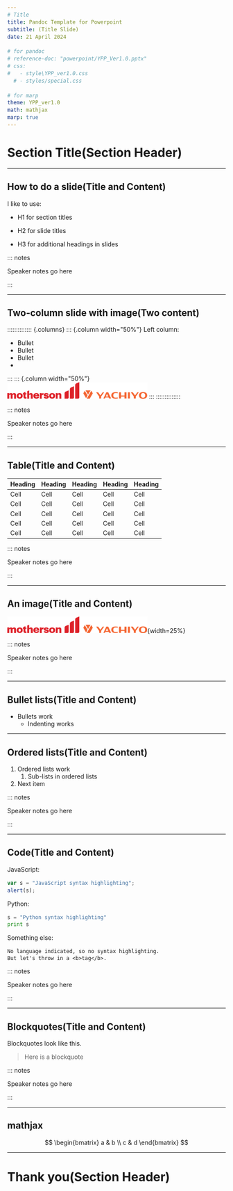 ```yaml
---
# Title 
title: Pandoc Template for Powerpoint
subtitle: (Title Slide)
date: 21 April 2024

# for pandoc
# reference-doc: "powerpoint/YPP_Ver1.0.pptx"
# css:
#   - style\YPP_ver1.0.css
  # - styles/special.css

# for marp
theme: YPP_ver1.0
math: mathjax
marp: true
---
```




<!-- _class: title -->
# Section Title(Section Header)

---

## How to do a slide(Title and Content)

I like to use:

* H1 for section titles
- H2 for slide titles
+ H3 for additional headings in slides

::: notes

Speaker notes go here

:::

---

## Two-column slide with image(Two content)


:::::::::::::: {.columns}
::: {.column width="50%"}
Left column:

- Bullet
- Bullet
- Bullet
- 
:::
::: {.column width="50%"}
![](img\Logo_01.png)
:::
::::::::::::::

::: notes

Speaker notes go here

:::

---

## Table(Title and Content)

| Heading | Heading | Heading | Heading | Heading |
| --- | --- | --- | --- | --- |
| Cell | Cell | Cell | Cell | Cell |
| Cell | Cell | Cell | Cell | Cell |
| Cell | Cell | Cell | Cell | Cell |
| Cell | Cell | Cell | Cell | Cell |
| Cell | Cell | Cell | Cell | Cell |

::: notes

Speaker notes go here

:::

---

## An image(Title and Content)

![Alt text looks like this](./img/Logo_01.png){width=25%}

::: notes

Speaker notes go here

:::

---

## Bullet lists(Title and Content)

- Bullets work
  -  Indenting works

---

## Ordered lists(Title and Content)

1. Ordered lists work
   1. Sub-lists in ordered lists 
1. Next item

::: notes

Speaker notes go here

:::

---

## Code(Title and Content)

JavaScript:

```javascript
var s = "JavaScript syntax highlighting";
alert(s);
```
 
Python:

```python
s = "Python syntax highlighting"
print s
```

Something else:
 
```
No language indicated, so no syntax highlighting. 
But let's throw in a <b>tag</b>.
```
::: notes

Speaker notes go here

:::

---

## Blockquotes(Title and Content)

Blockquotes look like this.

> Here is a blockquote


::: notes

Speaker notes go here

:::

---

## mathjax

$$
\begin{bmatrix}
  a & b \\
  c & d
\end{bmatrix}
$$

---

# Thank you(Section Header)
